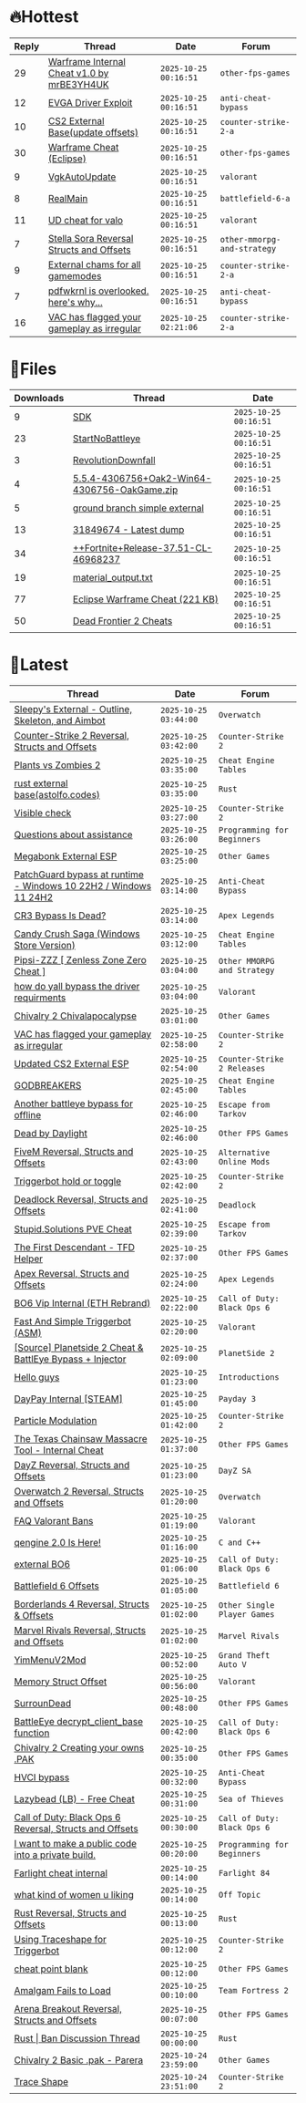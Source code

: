 # 🔥Hottest
|Reply|Thread|Date|Forum|
|-----|------|----|-----|
|29|[Warframe Internal Cheat v1&#46;0 by mrBE3YH4UK](https://%75%6E%6B%6E%6F%77%6E%63%68%65%61%74%73.%6D%65/%66%6F%72%75%6D/other-fps-games/722447-warframe-internal-cheat-v1-0-mrbe3yh4uk.html)|`2025-10-25 00:16:51`|`other-fps-games`|
|12|[EVGA Driver Exploit](https://%75%6E%6B%6E%6F%77%6E%63%68%65%61%74%73.%6D%65/%66%6F%72%75%6D/anti-cheat-bypass/722300-evga-driver-exploit.html)|`2025-10-25 00:16:51`|`anti-cheat-bypass`|
|10|[CS2 External Base&#40;update offsets&#41;](https://%75%6E%6B%6E%6F%77%6E%63%68%65%61%74%73.%6D%65/%66%6F%72%75%6D/counter-strike-2-a/722203-cs2-external-base-update-offsets.html)|`2025-10-25 00:16:51`|`counter-strike-2-a`|
|30|[Warframe Cheat &#40;Eclipse&#41;](https://%75%6E%6B%6E%6F%77%6E%63%68%65%61%74%73.%6D%65/%66%6F%72%75%6D/other-fps-games/722409-warframe-cheat-eclipse.html)|`2025-10-25 00:16:51`|`other-fps-games`|
|9|[VgkAutoUpdate](https://%75%6E%6B%6E%6F%77%6E%63%68%65%61%74%73.%6D%65/%66%6F%72%75%6D/valorant/722265-vgkautoupdate.html)|`2025-10-25 00:16:51`|`valorant`|
|8|[RealMain](https://%75%6E%6B%6E%6F%77%6E%63%68%65%61%74%73.%6D%65/%66%6F%72%75%6D/battlefield-6-a/722092-realmain.html)|`2025-10-25 00:16:51`|`battlefield-6-a`|
|11|[UD cheat for valo](https://%75%6E%6B%6E%6F%77%6E%63%68%65%61%74%73.%6D%65/%66%6F%72%75%6D/valorant/721926-ud-cheat-valo.html)|`2025-10-25 00:16:51`|`valorant`|
|7|[Stella Sora Reversal Structs and Offsets](https://%75%6E%6B%6E%6F%77%6E%63%68%65%61%74%73.%6D%65/%66%6F%72%75%6D/other-mmorpg-and-strategy/722261-stella-sora-reversal-structs-offsets.html)|`2025-10-25 00:16:51`|`other-mmorpg-and-strategy`|
|9|[External chams for all gamemodes](https://%75%6E%6B%6E%6F%77%6E%63%68%65%61%74%73.%6D%65/%66%6F%72%75%6D/counter-strike-2-a/721949-external-chams-gamemodes.html)|`2025-10-25 00:16:51`|`counter-strike-2-a`|
|7|[pdfwkrnl is overlooked&#46; here's why&#46;&#46;&#46;](https://%75%6E%6B%6E%6F%77%6E%63%68%65%61%74%73.%6D%65/%66%6F%72%75%6D/anti-cheat-bypass/721956-pdfwkrnl-overlooked-heres.html)|`2025-10-25 00:16:51`|`anti-cheat-bypass`|
|16|[VAC has flagged your gameplay as irregular](https://%75%6E%6B%6E%6F%77%6E%63%68%65%61%74%73.%6D%65/%66%6F%72%75%6D/counter-strike-2-a/722337-vac-flagged-gameplay-irregular.html)|`2025-10-25 02:21:06`|`counter-strike-2-a`|
# 📄Files
|Downloads|Thread|Date|
|---------|------|----|
|9|[SDK](https://%75%6E%6B%6E%6F%77%6E%63%68%65%61%74%73.%6D%65/%66%6F%72%75%6D/downloads.php?do=file&id=51677)|`2025-10-25 00:16:51`|
|23|[StartNoBattleye](https://%75%6E%6B%6E%6F%77%6E%63%68%65%61%74%73.%6D%65/%66%6F%72%75%6D/downloads.php?do=file&id=51674)|`2025-10-25 00:16:51`|
|3|[RevolutionDownfall](https://%75%6E%6B%6E%6F%77%6E%63%68%65%61%74%73.%6D%65/%66%6F%72%75%6D/downloads.php?do=file&id=51671)|`2025-10-25 00:16:51`|
|4|[5&#46;5&#46;4&#45;4306756&#43;Oak2&#45;Win64&#45;4306756&#45;OakGame&#46;zip](https://%75%6E%6B%6E%6F%77%6E%63%68%65%61%74%73.%6D%65/%66%6F%72%75%6D/downloads.php?do=file&id=51669)|`2025-10-25 00:16:51`|
|5|[ground branch simple external](https://%75%6E%6B%6E%6F%77%6E%63%68%65%61%74%73.%6D%65/%66%6F%72%75%6D/downloads.php?do=file&id=51666)|`2025-10-25 00:16:51`|
|13|[31849674 &#45; Latest dump](https://%75%6E%6B%6E%6F%77%6E%63%68%65%61%74%73.%6D%65/%66%6F%72%75%6D/downloads.php?do=file&id=51664)|`2025-10-25 00:16:51`|
|34|[&#43;&#43;Fortnite&#43;Release&#45;37&#46;51&#45;CL&#45;46968237](https://%75%6E%6B%6E%6F%77%6E%63%68%65%61%74%73.%6D%65/%66%6F%72%75%6D/downloads.php?do=file&id=51663)|`2025-10-25 00:16:51`|
|19|[material&#95;output&#46;txt](https://%75%6E%6B%6E%6F%77%6E%63%68%65%61%74%73.%6D%65/%66%6F%72%75%6D/downloads.php?do=file&id=51649)|`2025-10-25 00:16:51`|
|77|[Eclipse Warframe Cheat &#40;221 KB&#41;](https://%75%6E%6B%6E%6F%77%6E%63%68%65%61%74%73.%6D%65/%66%6F%72%75%6D/downloads.php?do=file&id=51648)|`2025-10-25 00:16:51`|
|50|[Dead Frontier 2 Cheats](https://%75%6E%6B%6E%6F%77%6E%63%68%65%61%74%73.%6D%65/%66%6F%72%75%6D/downloads.php?do=file&id=51646)|`2025-10-25 00:16:51`|
# 💬Latest
|Thread|Date|Forum|
|------|----|-----|
|[Sleepy's External &#45; Outline, Skeleton, and Aimbot](https://%75%6E%6B%6E%6F%77%6E%63%68%65%61%74%73.%6D%65/%66%6F%72%75%6D/overwatch/719835-sleepys-external-outline-skeleton-aimbot.html)|`2025-10-25 03:44:00`|`Overwatch`|
|[Counter&#45;Strike 2 Reversal, Structs and Offsets](https://%75%6E%6B%6E%6F%77%6E%63%68%65%61%74%73.%6D%65/%66%6F%72%75%6D/counter-strike-2-a/576077-counter-strike-2-reversal-structs-offsets.html)|`2025-10-25 03:42:00`|`Counter-Strike 2`|
|[Plants vs Zombies 2](https://%75%6E%6B%6E%6F%77%6E%63%68%65%61%74%73.%6D%65/%66%6F%72%75%6D/cheat-engine-tables/720072-plants-vs-zombies-2-a.html)|`2025-10-25 03:35:00`|`Cheat Engine Tables`|
|[rust external base&#40;astolfo&#46;codes&#41;](https://%75%6E%6B%6E%6F%77%6E%63%68%65%61%74%73.%6D%65/%66%6F%72%75%6D/rust/722617-rust-external-base-astolfo-codes.html)|`2025-10-25 03:35:00`|`Rust`|
|[Visible check](https://%75%6E%6B%6E%6F%77%6E%63%68%65%61%74%73.%6D%65/%66%6F%72%75%6D/counter-strike-2-a/722733-visible-check.html)|`2025-10-25 03:27:00`|`Counter-Strike 2`|
|[Questions about assistance](https://%75%6E%6B%6E%6F%77%6E%63%68%65%61%74%73.%6D%65/%66%6F%72%75%6D/programming-for-beginners/722805-questions-assistance.html)|`2025-10-25 03:26:00`|`Programming for Beginners`|
|[Megabonk External ESP](https://%75%6E%6B%6E%6F%77%6E%63%68%65%61%74%73.%6D%65/%66%6F%72%75%6D/other-games/720385-megabonk-external-esp.html)|`2025-10-25 03:25:00`|`Other Games`|
|[PatchGuard bypass at runtime &#45; Windows 10 22H2 / Windows 11 24H2](https://%75%6E%6B%6E%6F%77%6E%63%68%65%61%74%73.%6D%65/%66%6F%72%75%6D/anti-cheat-bypass/722751-patchguard-bypass-runtime-windows-10-22h2-windows-11-24h2.html)|`2025-10-25 03:14:00`|`Anti-Cheat Bypass`|
|[CR3 Bypass Is Dead?](https://%75%6E%6B%6E%6F%77%6E%63%68%65%61%74%73.%6D%65/%66%6F%72%75%6D/apex-legends/722803-cr3-bypass-dead.html)|`2025-10-25 03:14:00`|`Apex Legends`|
|[Candy Crush Saga &#40;Windows Store Version&#41;](https://%75%6E%6B%6E%6F%77%6E%63%68%65%61%74%73.%6D%65/%66%6F%72%75%6D/cheat-engine-tables/711508-candy-crush-saga-windows-store-version.html)|`2025-10-25 03:12:00`|`Cheat Engine Tables`|
|[Pipsi&#45;ZZZ &#91; Zenless Zone Zero Cheat &#93;](https://%75%6E%6B%6E%6F%77%6E%63%68%65%61%74%73.%6D%65/%66%6F%72%75%6D/other-mmorpg-and-strategy/645862-pipsi-zzz-zenless-zone-zero-cheat.html)|`2025-10-25 03:04:00`|`Other MMORPG and Strategy`|
|[how do yall bypass the driver requirments](https://%75%6E%6B%6E%6F%77%6E%63%68%65%61%74%73.%6D%65/%66%6F%72%75%6D/valorant/722802-yall-bypass-driver-requirments.html)|`2025-10-25 03:04:00`|`Valorant`|
|[Chivalry 2 Chivalapocalypse](https://%75%6E%6B%6E%6F%77%6E%63%68%65%61%74%73.%6D%65/%66%6F%72%75%6D/other-games/717361-chivalry-2-chivalapocalypse.html)|`2025-10-25 03:01:00`|`Other Games`|
|[VAC has flagged your gameplay as irregular](https://%75%6E%6B%6E%6F%77%6E%63%68%65%61%74%73.%6D%65/%66%6F%72%75%6D/counter-strike-2-a/722337-vac-flagged-gameplay-irregular.html)|`2025-10-25 02:58:00`|`Counter-Strike 2`|
|[Updated CS2 External ESP](https://%75%6E%6B%6E%6F%77%6E%63%68%65%61%74%73.%6D%65/%66%6F%72%75%6D/counter-strike-2-releases/721585-updated-cs2-external-esp.html)|`2025-10-25 02:54:00`|`Counter-Strike 2 Releases`|
|[GODBREAKERS](https://%75%6E%6B%6E%6F%77%6E%63%68%65%61%74%73.%6D%65/%66%6F%72%75%6D/cheat-engine-tables/712183-godbreakers.html)|`2025-10-25 02:45:00`|`Cheat Engine Tables`|
|[Another battleye bypass for offline](https://%75%6E%6B%6E%6F%77%6E%63%68%65%61%74%73.%6D%65/%66%6F%72%75%6D/escape-from-tarkov/722686-battleye-bypass-offline.html)|`2025-10-25 02:46:00`|`Escape from Tarkov`|
|[Dead by Daylight](https://%75%6E%6B%6E%6F%77%6E%63%68%65%61%74%73.%6D%65/%66%6F%72%75%6D/other-fps-games/178856-dead-daylight.html)|`2025-10-25 02:46:00`|`Other FPS Games`|
|[FiveM Reversal, Structs and Offsets](https://%75%6E%6B%6E%6F%77%6E%63%68%65%61%74%73.%6D%65/%66%6F%72%75%6D/alternative-online-mods/340232-fivem-reversal-structs-offsets.html)|`2025-10-25 02:43:00`|`Alternative Online Mods`|
|[Triggerbot hold or toggle](https://%75%6E%6B%6E%6F%77%6E%63%68%65%61%74%73.%6D%65/%66%6F%72%75%6D/counter-strike-2-a/722801-triggerbot-hold-toggle.html)|`2025-10-25 02:42:00`|`Counter-Strike 2`|
|[Deadlock Reversal, Structs and Offsets](https://%75%6E%6B%6E%6F%77%6E%63%68%65%61%74%73.%6D%65/%66%6F%72%75%6D/deadlock/639185-deadlock-reversal-structs-offsets.html)|`2025-10-25 02:41:00`|`Deadlock`|
|[Stupid&#46;Solutions PVE Cheat](https://%75%6E%6B%6E%6F%77%6E%63%68%65%61%74%73.%6D%65/%66%6F%72%75%6D/escape-from-tarkov/656746-stupid-solutions-pve-cheat.html)|`2025-10-25 02:39:00`|`Escape from Tarkov`|
|[The First Descendant &#45; TFD Helper](https://%75%6E%6B%6E%6F%77%6E%63%68%65%61%74%73.%6D%65/%66%6F%72%75%6D/other-fps-games/705870-descendant-tfd-helper.html)|`2025-10-25 02:37:00`|`Other FPS Games`|
|[Apex Reversal, Structs and Offsets](https://%75%6E%6B%6E%6F%77%6E%63%68%65%61%74%73.%6D%65/%66%6F%72%75%6D/apex-legends/716406-apex-reversal-structs-offsets.html)|`2025-10-25 02:24:00`|`Apex Legends`|
|[BO6 Vip Internal &#40;ETH Rebrand&#41;](https://%75%6E%6B%6E%6F%77%6E%63%68%65%61%74%73.%6D%65/%66%6F%72%75%6D/call-of-duty-black-ops-6-a/720032-bo6-vip-internal-eth-rebrand.html)|`2025-10-25 02:22:00`|`Call of Duty: Black Ops 6`|
|[Fast And Simple Triggerbot &#40;ASM&#41;](https://%75%6E%6B%6E%6F%77%6E%63%68%65%61%74%73.%6D%65/%66%6F%72%75%6D/valorant/698448-fast-simple-triggerbot-asm.html)|`2025-10-25 02:20:00`|`Valorant`|
|[&#91;Source&#93; Planetside 2 Cheat & BattlEye Bypass &#43; Injector](https://%75%6E%6B%6E%6F%77%6E%63%68%65%61%74%73.%6D%65/%66%6F%72%75%6D/planetside-2-a/720663-source-planetside-2-cheat-battleye-bypass-injector.html)|`2025-10-25 02:09:00`|`PlanetSide 2`|
|[Hello guys](https://%75%6E%6B%6E%6F%77%6E%63%68%65%61%74%73.%6D%65/%66%6F%72%75%6D/introductions/722796-hello-guys.html)|`2025-10-25 01:23:00`|`Introductions`|
|[DayPay Internal &#91;STEAM&#93;](https://%75%6E%6B%6E%6F%77%6E%63%68%65%61%74%73.%6D%65/%66%6F%72%75%6D/payday-3-a/720131-daypay-internal-steam.html)|`2025-10-25 01:45:00`|`Payday 3`|
|[Particle Modulation](https://%75%6E%6B%6E%6F%77%6E%63%68%65%61%74%73.%6D%65/%66%6F%72%75%6D/counter-strike-2-a/722798-particle-modulation.html)|`2025-10-25 01:42:00`|`Counter-Strike 2`|
|[The Texas Chainsaw Massacre Tool &#45; Internal Cheat](https://%75%6E%6B%6E%6F%77%6E%63%68%65%61%74%73.%6D%65/%66%6F%72%75%6D/other-fps-games/712655-texas-chainsaw-massacre-tool-internal-cheat.html)|`2025-10-25 01:37:00`|`Other FPS Games`|
|[DayZ Reversal, Structs and Offsets](https://%75%6E%6B%6E%6F%77%6E%63%68%65%61%74%73.%6D%65/%66%6F%72%75%6D/dayz-sa/104269-dayz-reversal-structs-offsets.html)|`2025-10-25 01:23:00`|`DayZ SA`|
|[Overwatch 2 Reversal, Structs and Offsets](https://%75%6E%6B%6E%6F%77%6E%63%68%65%61%74%73.%6D%65/%66%6F%72%75%6D/overwatch/516727-overwatch-2-reversal-structs-offsets.html)|`2025-10-25 01:20:00`|`Overwatch`|
|[FAQ Valorant Bans](https://%75%6E%6B%6E%6F%77%6E%63%68%65%61%74%73.%6D%65/%66%6F%72%75%6D/valorant/421120-faq-valorant-bans.html)|`2025-10-25 01:19:00`|`Valorant`|
|[qengine 2&#46;0 Is Here&#33;](https://%75%6E%6B%6E%6F%77%6E%63%68%65%61%74%73.%6D%65/%66%6F%72%75%6D/c-and-c-/711929-qengine-2-0-a.html)|`2025-10-25 01:16:00`|`C and C++`|
|[external BO6](https://%75%6E%6B%6E%6F%77%6E%63%68%65%61%74%73.%6D%65/%66%6F%72%75%6D/call-of-duty-black-ops-6-a/702640-external-bo6.html)|`2025-10-25 01:06:00`|`Call of Duty: Black Ops 6`|
|[Battlefield 6 Offsets](https://%75%6E%6B%6E%6F%77%6E%63%68%65%61%74%73.%6D%65/%66%6F%72%75%6D/battlefield-6-a/721036-battlefield-6-offsets.html)|`2025-10-25 01:05:00`|`Battlefield 6`|
|[Borderlands 4 Reversal, Structs & Offsets](https://%75%6E%6B%6E%6F%77%6E%63%68%65%61%74%73.%6D%65/%66%6F%72%75%6D/other-single-player-games/717789-borderlands-4-reversal-structs-offsets.html)|`2025-10-25 01:02:00`|`Other Single Player Games`|
|[Marvel Rivals Reversal, Structs and Offsets](https://%75%6E%6B%6E%6F%77%6E%63%68%65%61%74%73.%6D%65/%66%6F%72%75%6D/marvel-rivals/652967-marvel-rivals-reversal-structs-offsets.html)|`2025-10-25 01:02:00`|`Marvel Rivals`|
|[YimMenuV2Mod](https://%75%6E%6B%6E%6F%77%6E%63%68%65%61%74%73.%6D%65/%66%6F%72%75%6D/grand-theft-auto-v/697581-yimmenuv2mod.html)|`2025-10-25 00:52:00`|`Grand Theft Auto V`|
|[Memory Struct Offset](https://%75%6E%6B%6E%6F%77%6E%63%68%65%61%74%73.%6D%65/%66%6F%72%75%6D/valorant/703073-memory-struct-offset.html)|`2025-10-25 00:56:00`|`Valorant`|
|[SurrounDead](https://%75%6E%6B%6E%6F%77%6E%63%68%65%61%74%73.%6D%65/%66%6F%72%75%6D/other-fps-games/722344-surroundead.html)|`2025-10-25 00:48:00`|`Other FPS Games`|
|[BattleEye decrypt&#95;client&#95;base function](https://%75%6E%6B%6E%6F%77%6E%63%68%65%61%74%73.%6D%65/%66%6F%72%75%6D/call-of-duty-black-ops-6-a/722753-battleeye-decrypt_client_base-function.html)|`2025-10-25 00:42:00`|`Call of Duty: Black Ops 6`|
|[Chivalry 2 Creating your owns &#46;PAK](https://%75%6E%6B%6E%6F%77%6E%63%68%65%61%74%73.%6D%65/%66%6F%72%75%6D/other-fps-games/716143-chivalry-2-creating-owns-pak.html)|`2025-10-25 00:35:00`|`Other FPS Games`|
|[HVCI bypass](https://%75%6E%6B%6E%6F%77%6E%63%68%65%61%74%73.%6D%65/%66%6F%72%75%6D/anti-cheat-bypass/722787-hvci-bypass.html)|`2025-10-25 00:32:00`|`Anti-Cheat Bypass`|
|[Lazybead &#40;LB&#41; &#45; Free Cheat](https://%75%6E%6B%6E%6F%77%6E%63%68%65%61%74%73.%6D%65/%66%6F%72%75%6D/sea-of-thieves/685132-lazybead-lb-free-cheat.html)|`2025-10-25 00:31:00`|`Sea of Thieves`|
|[Call of Duty: Black Ops 6 Reversal, Structs and Offsets](https://%75%6E%6B%6E%6F%77%6E%63%68%65%61%74%73.%6D%65/%66%6F%72%75%6D/call-of-duty-black-ops-6-a/653959-call-duty-black-ops-6-reversal-structs-offsets.html)|`2025-10-25 00:30:00`|`Call of Duty: Black Ops 6`|
|[I want to make a public code into a private build&#46;](https://%75%6E%6B%6E%6F%77%6E%63%68%65%61%74%73.%6D%65/%66%6F%72%75%6D/programming-for-beginners/722785-public-code-private-build.html)|`2025-10-25 00:20:00`|`Programming for Beginners`|
|[Farlight cheat internal](https://%75%6E%6B%6E%6F%77%6E%63%68%65%61%74%73.%6D%65/%66%6F%72%75%6D/farlight-84-a/717566-farlight-cheat-internal.html)|`2025-10-25 00:14:00`|`Farlight 84`|
|[what kind of women u liking](https://%75%6E%6B%6E%6F%77%6E%63%68%65%61%74%73.%6D%65/%66%6F%72%75%6D/off-topic/708219-women-liking.html)|`2025-10-25 00:14:00`|`Off Topic`|
|[Rust Reversal, Structs and Offsets](https://%75%6E%6B%6E%6F%77%6E%63%68%65%61%74%73.%6D%65/%66%6F%72%75%6D/rust/164256-rust-reversal-structs-offsets.html)|`2025-10-25 00:13:00`|`Rust`|
|[Using Traceshape for Triggerbot](https://%75%6E%6B%6E%6F%77%6E%63%68%65%61%74%73.%6D%65/%66%6F%72%75%6D/counter-strike-2-a/722779-using-traceshape-triggerbot.html)|`2025-10-25 00:12:00`|`Counter-Strike 2`|
|[cheat point blank](https://%75%6E%6B%6E%6F%77%6E%63%68%65%61%74%73.%6D%65/%66%6F%72%75%6D/other-fps-games/722784-cheat-blank.html)|`2025-10-25 00:12:00`|`Other FPS Games`|
|[Amalgam Fails to Load](https://%75%6E%6B%6E%6F%77%6E%63%68%65%61%74%73.%6D%65/%66%6F%72%75%6D/team-fortress-2-a/722744-amalgam-fails-load.html)|`2025-10-25 00:10:00`|`Team Fortress 2`|
|[Arena Breakout Reversal, Structs and Offsets](https://%75%6E%6B%6E%6F%77%6E%63%68%65%61%74%73.%6D%65/%66%6F%72%75%6D/other-fps-games/636170-arena-breakout-reversal-structs-offsets.html)|`2025-10-25 00:07:00`|`Other FPS Games`|
|[Rust &#124; Ban Discussion Thread](https://%75%6E%6B%6E%6F%77%6E%63%68%65%61%74%73.%6D%65/%66%6F%72%75%6D/rust/469369-rust-ban-discussion-thread.html)|`2025-10-25 00:00:00`|`Rust`|
|[Chivalry 2 Basic &#46;pak &#45; Parera](https://%75%6E%6B%6E%6F%77%6E%63%68%65%61%74%73.%6D%65/%66%6F%72%75%6D/other-games/720632-chivalry-2-basic-pak-parera.html)|`2025-10-24 23:59:00`|`Other Games`|
|[Trace Shape](https://%75%6E%6B%6E%6F%77%6E%63%68%65%61%74%73.%6D%65/%66%6F%72%75%6D/counter-strike-2-a/722743-trace-shape.html)|`2025-10-24 23:51:00`|`Counter-Strike 2`|

